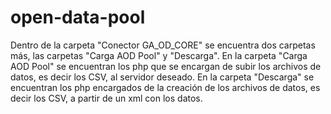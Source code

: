 # open-data-pool
Dentro de la carpeta "Conector GA_OD_CORE" se encuentra dos carpetas más, las carpetas "Carga AOD Pool" y "Descarga".
En la carpeta "Carga AOD Pool" se encuentran los php que se encargan de subir los archivos de datos, es decir los CSV, al servidor deseado.
En la carpeta "Descarga" se encuentran los php encargados de la creación de los archivos de datos, es decir los CSV, a partir de un xml con los datos.